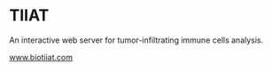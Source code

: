 # TIIAT
 An interactive web server for tumor-infiltrating immune cells analysis.
 
 www.biotiiat.com
